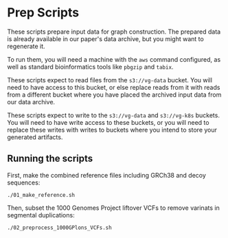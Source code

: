 # Prep Scripts

These scripts prepare input data for graph construction. The prepared data is already available in our paper's data archive, but you might want to regenerate it.

To run them, you will need a machine with the `aws` command configured, as well as standard bioinformatics tools like `pbgzip` and `tabix`.

These scripts expect to read files from the `s3://vg-data` bucket. You will need to have access to this bucket, or else replace reads from it with reads from a different bucket where you have placed the archived input data from our data archive.

These scripts expect to write to the `s3://vg-data` and `s3://vg-k8s` buckets. You will need to have write access to these buckets, or you will need to replace these writes with writes to buckets where you intend to store your generated artifacts.

## Running the scripts

First, make the combined reference files including GRCh38 and decoy sequences:

```
./01_make_reference.sh
```

Then, subset the 1000 Genomes Project liftover VCFs to remove varinats in segmental duplications:

```
./02_preprocess_1000GPlons_VCFs.sh
```
